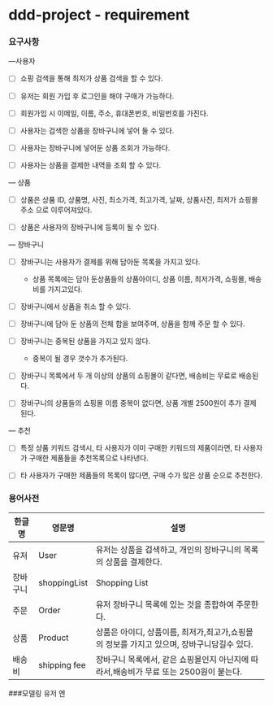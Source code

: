 # ddd-project - requirement 

### 요구사항
—사용자

-[ ]  쇼핑 검색을 통해 최저가 상품 검색을 할 수 있다.

-[ ]  유저는 회원 가입 후 로그인을 해야 구매가 가능하다.

-[ ]  회원가입 시 이메일, 이름, 주소, 휴대폰번호, 비밀번호를 가진다.

-[ ]  사용자는 검색한 상품을 장바구니에 넣어 둘 수 있다.

-[ ]  사용자는 장바구니에 넣어둔 상품 조회가 가능하다.

-[ ] 사용자는 상품을 결제한 내역을 조회 할 수 있다.

— 상품

-[ ] 상품은 상품 ID, 상품명, 사진, 최소가격, 최고가격, 날짜, 상품사진, 최저가 쇼핑몰 주소 으로 이루어져있다.

-[ ] 상품은 사용자의 장바구니에 등록이 될 수 있다.

— 장바구니

-[ ] 장바구니는 사용자가 결제를 위해 담아둔 목록을 가지고 있다.

    - 상품 목록에는 담아 둔상품들의  상품아이디, 상품 이름, 최저가격, 쇼핑몰, 배송비를 가지고있다.

-[ ] 장바구니에서 상품을 취소 할 수 있다.

-[ ] 장바구니에 담아 둔 상품의 전체 합을 보여주며,  상품을 함께 주문 할 수 있다.

-[ ] 장바구니는 중복된 상품을 가지고 있지 않다.

    - 중복이 될 경우 갯수가 추가된다.

-[ ] 장바구니 목록에서 두 개 이상의 상품의 쇼핑몰이 같다면, 배송비는 무료로 배송된다.

-[ ] 장바구니의 상품들의 쇼핑몰 이름 중복이 없다면, 상품 개별 2500원이 추가 결제 된다.

— 추천

-[ ] 특정 상품 키워드 검색시,  타 사용자가 이미 구매한 키워드의 제품이라면, 타 사용자가 구매한 제품들을 추천목록으로 나타낸다.

-[ ]  타 사용자가 구매한 제품들의 목록이 많다면, 구매 수가 많은 상품 순으로 추천한다.

### 용어사전

| 한글명 | 영문명 | 설명  |
| --- | --- | --- |
| 유저 | User| 유저는 상품을 검색하고, 개인의 장바구니의 목록의 상품을 결제한다.|
| 장바구니 | shoppingList |Shopping List | 사용자가 찜한 상품을 저장하는 곳|
| 주문 | Order |유저 장바구니 목록에 있는 것을 종합하여 주문한다.|
| 상품 | Product |상품은 아이디, 상품이름, 최저가,최고가,쇼핑몰의 정보를 가지고 있으며, 장바구니담길수 있다.
| 배송비 | shipping fee |장바구니 목록에서, 같은 쇼핑몰인지 아닌지에 따라서,배송비가 무료 또는 2500원이 붙는다.

 ###모델링
 유저 엔